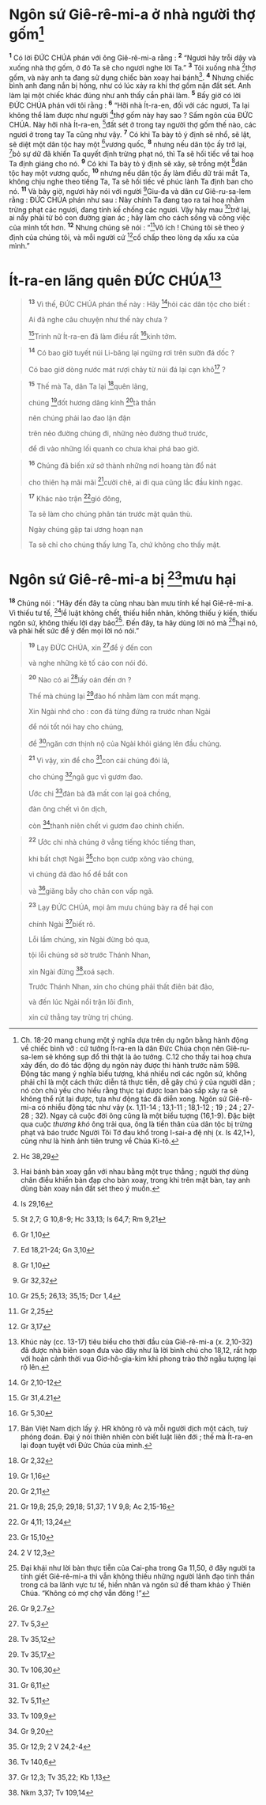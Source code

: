 # Ngôn sứ Giê-rê-mi-a ở nhà người thợ gốm[^1]
<sup><b>1</b></sup> Có lời ĐỨC CHÚA phán với ông Giê-rê-mi-a rằng : <sup><b>2</b></sup> “Ngươi hãy trỗi dậy và xuống nhà thợ gốm, ở đó Ta sẽ cho ngươi nghe lời Ta.” <sup><b>3</b></sup> Tôi xuống nhà [^1*]thợ gốm, và này anh ta đang sử dụng chiếc bàn xoay hai bánh[^2]. <sup><b>4</b></sup> Nhưng chiếc bình anh đang nắn bị hỏng, như có lúc xảy ra khi thợ gốm nặn đất sét. Anh làm lại một chiếc khác đúng như anh thấy cần phải làm. <sup><b>5</b></sup> Bấy giờ có lời ĐỨC CHÚA phán với tôi rằng : <sup><b>6</b></sup> “Hỡi nhà Ít-ra-en, đối với các ngươi, Ta lại không thể làm được như người [^2*]thợ gốm này hay sao ? Sấm ngôn của ĐỨC CHÚA. Này hỡi nhà Ít-ra-en, [^3*]đất sét ở trong tay người thợ gốm thế nào, các ngươi ở trong tay Ta cũng như vậy. <sup><b>7</b></sup> Có khi Ta bày tỏ ý định sẽ nhổ, sẽ lật, sẽ diệt một dân tộc hay một [^4*]vương quốc, <sup><b>8</b></sup> nhưng nếu dân tộc ấy trở lại, [^5*]bỏ sự dữ đã khiến Ta quyết định trừng phạt nó, thì Ta sẽ hối tiếc về tai hoạ Ta định giáng cho nó. <sup><b>9</b></sup> Có khi Ta bày tỏ ý định sẽ xây, sẽ trồng một [^6*]dân tộc hay một vương quốc, <sup><b>10</b></sup> nhưng nếu dân tộc ấy làm điều dữ trái mắt Ta, không chịu nghe theo tiếng Ta, Ta sẽ hối tiếc về phúc lành Ta định ban cho nó. <sup><b>11</b></sup> Và bây giờ, ngươi hãy nói với người [^7*]Giu-đa và dân cư Giê-ru-sa-lem rằng : ĐỨC CHÚA phán như sau : Này chính Ta đang tạo ra tai hoạ nhằm trừng phạt các ngươi, đang tính kế chống các ngươi. Vậy hãy mau [^8*]trở lại, ai nấy phải từ bỏ con đường gian ác ; hãy làm cho cách sống và công việc của mình tốt hơn. <sup><b>12</b></sup> Nhưng chúng sẽ nói : “[^9*]Vô ích ! Chúng tôi sẽ theo ý định của chúng tôi, và mỗi người cứ [^10*]cố chấp theo lòng dạ xấu xa của mình.”

# Ít-ra-en lãng quên ĐỨC CHÚA[^3]

> <sup><b>13</b></sup> Vì thế, ĐỨC CHÚA phán thế này : Hãy [^11*]hỏi các dân tộc cho biết :
> 
> Ai đã nghe câu chuyện như thế này chưa ?
> 
> [^12*]Trinh nữ Ít-ra-en đã làm điều rất [^13*]kinh tởm.
>


> <sup><b>14</b></sup> Có bao giờ tuyết núi Li-băng lại ngừng rơi trên sườn đá dốc ?
> 
> Có bao giờ dòng nước mát rượi chảy từ núi đá lại cạn khô[^4] ?
>


> <sup><b>15</b></sup> Thế mà Ta, dân Ta lại [^14*]quên lãng,
> 
> chúng [^15*]đốt hương dâng kính [^16*]tà thần
> 
> nên chúng phải lao đao lận đận
> 
> trên nẻo đường chúng đi, những nẻo đường thuở trước,
> 
> để đi vào những lối quanh co chưa khai phá bao giờ.
>


> <sup><b>16</b></sup> Chúng đã biến xứ sở thành những nơi hoang tàn đổ nát
> 
> cho thiên hạ mãi mãi [^17*]cười chê, ai đi qua cũng lắc đầu kinh ngạc.
>


> <sup><b>17</b></sup> Khác nào trận [^18*]gió đông,
> 
> Ta sẽ làm cho chúng phân tán trước mặt quân thù.
> 
> Ngày chúng gặp tai ương hoạn nạn
> 
> Ta sẽ chỉ cho chúng thấy lưng Ta, chứ không cho thấy mặt.
>

# Ngôn sứ Giê-rê-mi-a bị [^19*]mưu hại
<sup><b>18</b></sup> Chúng nói : “Hãy đến đây ta cùng nhau bàn mưu tính kế hại Giê-rê-mi-a. Vì thiếu tư tế, [^20*]lề luật không chết, thiếu hiền nhân, không thiếu ý kiến, thiếu ngôn sứ, không thiếu lời dạy bảo[^5]. Đến đây, ta hãy dùng lời nó mà [^21*]hại nó, và phải hết sức để ý đến mọi lời nó nói.”


> <sup><b>19</b></sup> Lạy ĐỨC CHÚA, xin [^22*]để ý đến con
> 
> và nghe những kẻ tố cáo con nói đó.
>


> <sup><b>20</b></sup> Nào có ai [^23*]lấy oán đền ơn ?
> 
> Thế mà chúng lại [^24*]đào hố nhằm làm con mất mạng.
> 
> Xin Ngài nhớ cho : con đã từng đứng ra trước nhan Ngài
> 
> để nói tốt nói hay cho chúng,
> 
> để [^25*]ngăn cơn thịnh nộ của Ngài khỏi giáng lên đầu chúng.
>


> <sup><b>21</b></sup> Vì vậy, xin để cho [^26*]con cái chúng đói lả,
> 
> cho chúng [^27*]ngã gục vì gươm đao.
> 
> Ước chi [^28*]đàn bà đã mất con lại goá chồng,
> 
> đàn ông chết vì ôn dịch,
> 
> còn [^29*]thanh niên chết vì gươm đao chinh chiến.
>


> <sup><b>22</b></sup> Ước chi nhà chúng ở vẳng tiếng khóc tiếng than,
> 
> khi bất chợt Ngài [^30*]cho bọn cướp xông vào chúng,
> 
> vì chúng đã đào hố để bắt con
> 
> và [^31*]giăng bẫy cho chân con vấp ngã.
>


> <sup><b>23</b></sup> Lạy ĐỨC CHÚA, mọi âm mưu chúng bày ra để hại con
> 
> chính Ngài [^32*]biết rõ.
> 
> Lỗi lầm chúng, xin Ngài đừng bỏ qua,
> 
> tội lỗi chúng sờ sờ trước Thánh Nhan,
> 
> xin Ngài đừng [^33*]xoá sạch.
> 
> Trước Thánh Nhan, xin cho chúng phải thất điên bát đảo,
> 
> và đến lúc Ngài nổi trận lôi đình,
> 
> xin cứ thẳng tay trừng trị chúng.
>

[^1]: Ch. 18-20 mang chung một ý nghĩa dựa trên dụ ngôn bằng hành động về chiếc bình vỡ : cứ tưởng Ít-ra-en là dân Đức Chúa chọn nên Giê-ru-sa-lem sẽ không sụp đổ thì thật là ảo tưởng. C.12 cho thấy tai hoạ chưa xảy đến, do đó tác động dụ ngôn này được thi hành trước năm 598. Động tác mang ý nghĩa biểu tượng, khá nhiều nơi các ngôn sứ, không phải chỉ là một cách thức diễn tả thực tiễn, dễ gây chú ý của người dân ; nó còn chủ yếu cho hiểu rằng thực tại được loan báo sắp xảy ra sẽ không thể rút lại được, tựa như động tác đã diễn xong. Ngôn sứ Giê-rê-mi-a có nhiều động tác như vậy (x. 1,11-14 ; 13,1-11 ; 18,1-12 ; 19 ; 24 ; 27-28 ; 32). Ngay cả cuộc đời ông cũng là một biểu tượng (16,1-9). Đặc biệt qua cuộc <i>thương khó</i> ông trải qua, ông là tiền thân của dân tộc bị trừng phạt và báo trước Người Tôi Tớ đau khổ trong I-sai-a đệ nhị (x. Is 42,1+), cũng như là hình ảnh tiên trưng về Chúa Ki-tô.
[^2]: Hai bánh bàn xoay gắn với nhau bằng một trục thẳng ; người thợ dùng chân điều khiển bàn đạp cho bàn xoay, trong khi trên mặt bàn, tay anh dùng bàn xoay nắn đất sét theo ý muốn.
[^3]: Khúc này (cc. 13-17) tiêu biểu cho thời đầu của Giê-rê-mi-a (x. 2,10-32) đã được nhà biên soạn đưa vào đây như là lời bình chú cho 18,12, rất hợp với hoàn cảnh thời vua Giơ-hô-gia-kim khi phong trào thờ ngẫu tượng lại rộ lên.
[^4]: Bản Việt Nam dịch lấy ý. HR không rõ và mỗi người dịch một cách, tuỳ phỏng đoán. Đại ý nói thiên nhiên còn biết luật liên đới ; thế mà Ít-ra-en lại đoạn tuyệt với Đức Chúa của mình.
[^5]: Đại khái như lời bàn thực tiễn của Cai-pha trong Ga 11,50, ở đây người ta tính giết Giê-rê-mi-a thì vẫn không thiếu những người lãnh đạo tinh thần trong cả ba lãnh vực tư tế, hiền nhân và ngôn sứ để tham khảo ý Thiên Chúa. “Không có mợ chợ vẫn đông !”
[^1*]: Hc 38,29
[^2*]: Is 29,16
[^3*]: St 2,7; G 10,8-9; Hc 33,13; Is 64,7; Rm 9,21
[^4*]: Gr 1,10
[^5*]: Ed 18,21-24; Gn 3,10
[^6*]: Gr 1,10
[^7*]: Gr 32,32
[^8*]: Gr 25,5; 26,13; 35,15; Dcr 1,4
[^9*]: Gr 2,25
[^10*]: Gr 3,17
[^11*]: Gr 2,10-12
[^12*]: Gr 31,4.21
[^13*]: Gr 5,30
[^14*]: Gr 2,32
[^15*]: Gr 1,16
[^16*]: Gr 2,11
[^17*]: Gr 19,8; 25,9; 29,18; 51,37; 1 V 9,8; Ac 2,15-16
[^18*]: Gr 4,11; 13,24
[^19*]: Gr 15,10
[^20*]: 2 V 12,3
[^21*]: Gr 9,2.7
[^22*]: Tv 5,3
[^23*]: Tv 35,12
[^24*]: Tv 35,17
[^25*]: Tv 106,30
[^26*]: Gr 6,11
[^27*]: Tv 5,11
[^28*]: Tv 109,9
[^29*]: Gr 9,20
[^30*]: Gr 12,9; 2 V 24,2-4
[^31*]: Tv 140,6
[^32*]: Gr 12,3; Tv 35,22; Kb 1,13
[^33*]: Nkm 3,37; Tv 109,14
